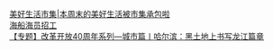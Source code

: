   
[美好生活市集|本周末的美好生活被市集承包啦](http://www.dianyue.me/archives/303/pprbxut77lnjimh5/)  
[海船海员招工](http://www.dianyue.me/archives/016/ryjxqrwmj4853qql/)  
[【专题】改革开放40周年系列—城市篇丨哈尔滨：黑土地上书写龙江篇章](http://www.dianyue.me/archives/306/nf1ihsxqf42bokkn/)